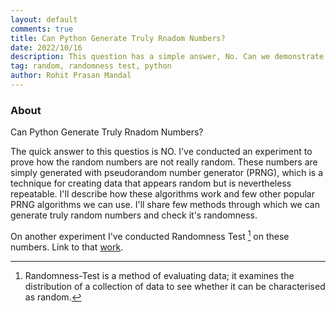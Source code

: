 ```yaml
---
layout: default
comments: true
title: Can Python Generate Truly Rnadom Numbers?
date: 2022/10/16
description: This question has a simple answer, No. Can we demonstrate it? Yes. To demonstrate how the random numbers are not truly random, I undertook an experiment. The pseudorandom number generator (PRNG), which is a technique for creating data that appears random but is nevertheless repeatable. I also spoke about some well-known PRNG algorithms. Is there any probability of producing really random numbers by accident? Yes.
tag: random, randomness test, python
author: Rohit Prasan Mandal
---
```



### About

Can Python Generate Truly Rnadom Numbers?

The quick answer to this questios is NO. I've conducted an experiment to prove how the random numbers are not really random. 
These numbers are simply generated with pseudorandom number generator (PRNG), which is a technique for creating data that appears random but is nevertheless repeatable. 
I'll describe how these algorithms work and few other popular PRNG algorithms we can use. I'll share few methods through which we can generate truly random numbers and
check it's randomness.


On another experiment I've conducted Randomness Test [^1] on these numbers. Link to that [work](). 


[^1]: Randomness-Test is a method of evaluating data; it examines the distribution of a collection of data to see whether it can be characterised as random.
[^2]: PopSQL is a modern SQL editor for teams.
